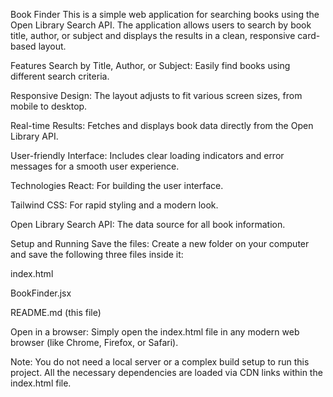 Book Finder
This is a simple web application for searching books using the Open Library Search API. The application allows users to search by book title, author, or subject and displays the results in a clean, responsive card-based layout.

Features
Search by Title, Author, or Subject: Easily find books using different search criteria.

Responsive Design: The layout adjusts to fit various screen sizes, from mobile to desktop.

Real-time Results: Fetches and displays book data directly from the Open Library API.

User-friendly Interface: Includes clear loading indicators and error messages for a smooth user experience.

Technologies
React: For building the user interface.

Tailwind CSS: For rapid styling and a modern look.

Open Library Search API: The data source for all book information.

Setup and Running
Save the files: Create a new folder on your computer and save the following three files inside it:

index.html

BookFinder.jsx

README.md (this file)

Open in a browser: Simply open the index.html file in any modern web browser (like Chrome, Firefox, or Safari).

Note: You do not need a local server or a complex build setup to run this project. All the necessary dependencies are loaded via CDN links within the index.html file.